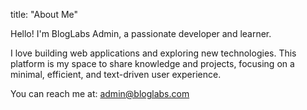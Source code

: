 title: "About Me"

Hello! I'm BlogLabs Admin, a passionate developer and learner.

I love building web applications and exploring new technologies. This platform is my space to share knowledge and projects, focusing on a minimal, efficient, and text-driven user experience.

You can reach me at: admin@bloglabs.com